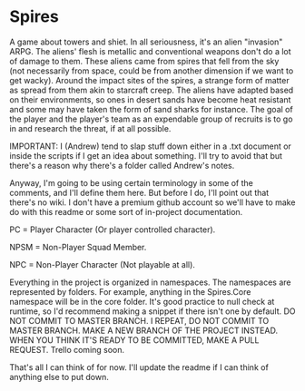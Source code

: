 # Spires
A game about towers and shiet. In all seriousness, it's an alien "invasion" ARPG. The aliens' flesh is metallic and conventional weapons don't do a lot of damage to them. These aliens came from spires that fell from the sky (not necessarily from space, could be from another dimension if we want to get wacky). Around the impact sites of the spires, a strange form of matter as spread from them akin to starcraft creep. The aliens have adapted based on their environments, so ones in desert sands have become heat resistant and some may have taken the form of sand sharks for instance. The goal of the player and the player's team as an expendable group of recruits is to go in and research the threat, if at all possible.

IMPORTANT: I (Andrew) tend to slap stuff down either in a .txt document or inside the scripts if I get an idea about something. I'll try to avoid that but there's a reason why there's a folder called Andrew's notes.

Anyway, I'm going to be using certain terminology in some of the comments, and I'll define them here. But before I do, I'll point out that there's no wiki. I don't have a premium github account so we'll have to make do with this readme or some sort of in-project documentation.

PC = Player Character (Or player controlled character).

NPSM = Non-Player Squad Member.

NPC = Non-Player Character (Not playable at all).

Everything in the project is organized in namespaces. The namespaces are represented by folders. For example, anything in the Spires.Core namespace will be in the core folder. It's good practice to null check at runtime, so I'd recommend making a snippet if there isn't one by default. DO NOT COMMIT TO MASTER BRANCH. I REPEAT, DO NOT COMMIT TO MASTER BRANCH. MAKE A NEW BRANCH OF THE PROJECT INSTEAD. WHEN YOU THINK IT'S READY TO BE COMMITTED, MAKE A PULL REQUEST. Trello coming soon.

That's all I can think of for now. I'll update the readme if I can think of anything else to put down.
